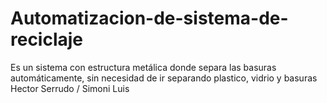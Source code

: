 # Automatizacion-de-sistema-de-reciclaje
Es un sistema con estructura metálica donde separa las basuras automáticamente, sin necesidad de ir separando plastico, vidrio y basuras
Hector Serrudo / Simoni Luis
